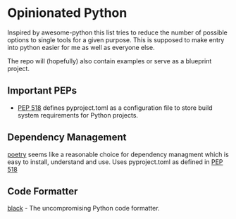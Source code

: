 # Opinionated Python
Inspired by awesome-python this list tries to reduce the number of possible options to single tools for a given purpose. This is supposed to make entry into python easier for me as well as everyone else.

The repo will (hopefully) also contain examples or serve as a blueprint project.

## Important PEPs
* [PEP 518](https://www.python.org/dev/peps/pep-0518) defines pyproject.toml as a configuration file to store build system requirements for Python projects.

## Dependency Management
[poetry](https://github.com/sdispater/poetry) seems like a reasonable choice for dependency managment which is easy to install, understand and use. Uses pyproject.toml as defined in [PEP 518](https://www.python.org/dev/peps/pep-0518)

## Code Formatter
[black](https://github.com/python/black) - The uncompromising Python code formatter. 
